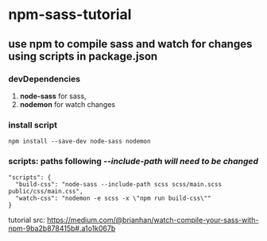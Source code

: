 # npm-sass-tutorial

## use npm to compile sass and watch for changes using scripts in package.json

### devDependencies
1. **node-sass** for sass,
2. **nodemon** for watch changes

### install script
```
npm install --save-dev node-sass nodemon
```

### scripts: paths following *--include-path will need to be changed*
```
"scripts": {
  "build-css": "node-sass --include-path scss scss/main.scss public/css/main.css",
  "watch-css": "nodemon -e scss -x \"npm run build-css\""
}
```

tutorial src: https://medium.com/@brianhan/watch-compile-your-sass-with-npm-9ba2b878415b#.a1o1k067b
